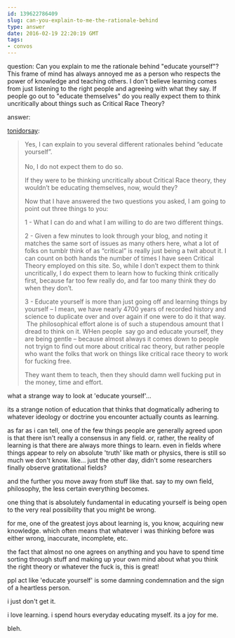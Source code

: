 ```yaml
---
id: 139622786409
slug: can-you-explain-to-me-the-rationale-behind
type: answer
date: 2016-02-19 22:20:19 GMT
tags:
- convos
---
```

question: Can you explain to me the rationale behind "educate yourself"? This frame of mind has always annoyed me as a person who respects the power of knowledge and teaching others. I don't believe learning comes from just listening to the right people and agreeing with what they say. If people go out to "educate themselves" do you really expect them to think uncritically about things such as Critical Race Theory?

answer: <p><a class="tumblr_blog" href="http://tonidorsay.tumblr.com/post/139621490794/can-you-explain-to-me-the-rationale-behind">tonidorsay</a>:</p>

<blockquote><p>Yes, I can explain to you several different rationales behind “educate yourself”.<br/><br/>No, I do not expect them to do so.</p><p>If they were to be thinking uncritically about Critical Race theory, they wouldn’t be educating themselves, now, would they?</p><p>Now that I have answered the two questions you asked, I am going to point out three things to you:</p><p>1 - What I can do and what I am willing to do are two different things.</p><p>2 - Given a few minutes to look through your blog, and noting it matches the same sort of issues as many others here, what a lot of folks on tumblr think of as “critical” is really just being a twit about it. I can count on both hands the number of times I have seen Critical Theory employed on this site. So, while I don’t expect them to think uncritically, I do expect them to learn how to fucking think critically first, because far too few really do, and far too many think they do when they don’t.</p><p>3 - Educate yourself is more than just going off and learning things by yourself &ndash; I mean, we have nearly 4700 years of recorded history and science to duplicate over and over again if one were to do it that way.  The philosophical effort alone is of such a stupendous amount that I dread to think on it. WHen people  say go and educate yourself, they are being gentle &ndash; because almost always it comes down to people not tryign to find out more about critical rac theory, but rather people who want the folks that work on things like critical race theory to work for fucking free.</p><p>They want them to teach, then they should damn well fucking put in the money, time and effort.</p></blockquote><p>
what a strange way to look at 'educate yourself'... 

its a strange notion of education that thinks that dogmatically adhering to whatever ideology or doctrine you encounter actually counts as learning.

as far as i can tell, one of the few things people are generally agreed upon is that there isn't really a consensus in any field. or, rather, the reality of learning is that there are always more things to learn. even in fields where things appear to rely on absolute 'truth' like math or physics, there is still so much we don't know. like... just the other day, didn't some researchers finally observe gratitational fields?

and the further you move away from stuff like that. say to my own field, philosophy, the less certain everything becomes.

one thing that is absolutely fundamental in educating yourself is being open to the very real possibility that you might be wrong. 

for me, one of the greatest joys about learning is, you know, acquiring new knowledge. which often means that whatever i was thinking before was either wrong, inaccurate, incomplete, etc. 

the fact that almost no one agrees on anything and you have to spend time sorting through stuff and making up your own mind about what you think the right theory or whatever the fuck is, this is great!

ppl act like 'educate yourself' is some damning condemnation and the sign of a heartless person. 

i just don't get it.

i love learning. i spend hours everyday educating myself. its a joy for me. 

bleh.</p>